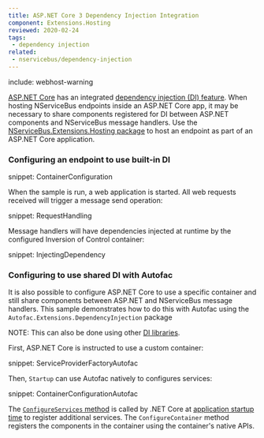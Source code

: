 ```yaml
---
title: ASP.NET Core 3 Dependency Injection Integration
component: Extensions.Hosting
reviewed: 2020-02-24
tags:
 - dependency injection
related:
 - nservicebus/dependency-injection
---
```


include: webhost-warning

[ASP.NET Core](https://docs.microsoft.com/en-us/aspnet/core/) has an integrated [dependency injection (DI) feature](https://docs.microsoft.com/en-us/aspnet/core/fundamentals/dependency-injection). When hosting NServiceBus endpoints inside an ASP.NET Core app, it may be necessary to share components registered for DI between ASP.NET components and NServiceBus message handlers. Use the [NServiceBus.Extensions.Hosting package](https://www.nuget.org/packages/NServiceBus.Extensions.Hosting) to host an endpoint as part of an ASP.NET Core application.

### Configuring an endpoint to use built-in DI

snippet: ContainerConfiguration

When the sample is run, a web application is started. All web requests received will trigger a message send operation:

snippet: RequestHandling

Message handlers will have dependencies injected at runtime by the configured Inversion of Control container:

snippet: InjectingDependency

### Configuring to use shared DI with Autofac

It is also possible to configure ASP.NET Core to use a specific container and still share components between ASP.NET and NServiceBus message handlers. This sample demonstrates how to do this with Autofac using the `Autofac.Extensions.DependencyInjection` package

NOTE: This can also be done using other [DI libraries](/nservicebus/dependency-injection/).

First, ASP.NET Core is instructed to use a custom container:

snippet: ServiceProviderFactoryAutofac

Then, `Startup` can use Autofac natively to configures services:

snippet: ContainerConfigurationAutofac

The [`ConfigureServices` method](https://docs.microsoft.com/en-us/aspnet/core/fundamentals/startup#the-configureservices-method) is called by .NET Core at [application startup time](https://docs.microsoft.com/en-us/aspnet/core/fundamentals/startup) to register additional services. The `ConfigureContainer` method registers the components in the container using the container's native APIs.
